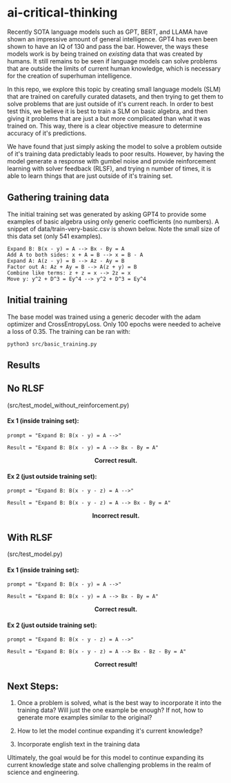 # ai-critical-thinking

Recently SOTA language models such as GPT, BERT, and LLAMA have shown an impressive amount of general intelligence. GPT4 has even been shown to have an IQ of 130 and pass the bar. However, the ways these models work is by being trained on <i> existing </i> data that was created by humans. It still remains to be seen if language models can solve problems that are outside the limits of current human knowledge, which is necessary for the creation of superhuman intelligence.

In this repo, we explore this topic by creating small language models (SLM) that are trained on carefully curated datasets, and then trying to get them to solve problems that are just outside of it's current reach. In order to best test this, we believe it is best to train a SLM on basic algebra, and then giving it problems that are just a but more complicated than what it was trained on. This way, there is a clear objective measure to determine accuracy of it's predictions.

We have found that just simply asking the model to solve a problem outside of it's training data predictably leads to poor results. However, by having the model generate a response with gumbel noise and provide reinforcement learning with solver feedback (RLSF), and trying n number of times, it is able to learn things that are just outside of it's training set.

## Gathering training data
The initial training set was generated by asking GPT4 to provide some examples of basic algebra using only generic coefficients (no numbers). A snippet of data/train-very-basic.csv is shown below. Note the small size of this data set (only 541 examples).
```
Expand B: B(x - y) = A --> Bx - By = A
Add A to both sides: x + A = B --> x = B - A
Expand A: A(z - y) = B --> Az - Ay = B
Factor out A: Az + Ay = B --> A(z + y) = B
Combine like terms: z + z = x --> 2z = x
Move y: y^2 + D^3 = Ey^4 --> y^2 + D^3 = Ey^4
```

## Initial training
The base model was trained using a generic decoder with the adam optimizer and CrossEntropyLoss. Only 100 epochs were needed to acheive a loss of 0.35. The training can be ran with:
```
python3 src/basic_training.py
```

## Results

## No RLSF 
(src/test_model_without_reinforcement.py)

#### Ex 1 (inside training set): 
```
prompt = "Expand B: B(x - y) = A -->"
```
```
Result = "Expand B: B(x - y) = A --> Bx - By = A"
```

<div align="center"><b>Correct result.</b></div>

#### Ex 2 (just outside training set): 
```
prompt = "Expand B: B(x - y - z) = A -->"
```
```
Result = "Expand B: B(x - y - z) = A --> Bx - By = A"
```
<div align="center"><b>Incorrect result.</b></div>

## With RLSF 
(src/test_model.py)

#### Ex 1 (inside training set): 
```
prompt = "Expand B: B(x - y) = A -->"
```
```
Result = "Expand B: B(x - y) = A --> Bx - By = A"
```
<div align="center"><b>Correct result.</b></div>

#### Ex 2 (just outside training set): 
```
prompt = "Expand B: B(x - y - z) = A -->"
```
```
Result = "Expand B: B(x - y - z) = A --> Bx - Bz - By = A"
```
<div align="center"><b>Correct result!</b></div>


## Next Steps:
1. Once a problem is solved, what is the best way  to incorporate it into the training data? Will just the one example be enough? If not, how to generate more examples similar to the original?

2. How to let the model continue expanding it's current knowledge?

3. Incorporate english text in the training data


Ultimately, the goal would be for this model to continue expanding its current knowledge state and solve challenging problems in the realm of science and engineering.